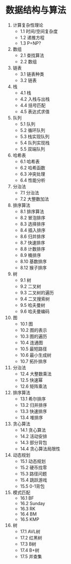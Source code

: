 # 数据结构与算法

1. 计算复杂性理论
    - 1.1 时间/空间复杂度
    - 1.2 递推方程
    - 1.3 P=NP?
2. 数组
    - 2.1 查找算法
    - 2.2 数组
3. 链表
    - 3.1 链表种类
    - 3.2 链表
4. 栈
    - 4.1 栈
    - 4.2 入栈与出栈
    - 4.4 括号匹配
    - 4.5 表达式求值
5. 队列
    - 5.1 队列
    - 5.2 循环队列
    - 5.3 栈实现队列
    - 5.4 队列实现栈
    - 5.5 双端队列
6. 哈希表
    - 6.1 哈希表
    - 6.2 哈希函数
    - 6.3 冲突处理
    - 6.4 性能分析
7. 分治法
    - 7.1 分治法
    - 7.2 大整数加法
8. 排序算法
    - 8.1 排序算法
    - 8.2 冒泡排序
    - 8.3 选择排序
    - 8.4 插入排序
    - 8.6 归并排序
    - 8.7 快速排序
    - 8.8 计数排序
    - 8.9 桶排序
    - 8.10 基数排序
    - 8.12 猴子排序
9. 树
    - 9.1 树
    - 9.2 二叉树
    - 9.3 二叉树的遍历
    - 9.4 二叉搜索树
    - 9.5 哈夫曼树
    - 9.6 哈夫曼编码
10. 图
    - 10.1 图
    - 10.2 图的表示
    - 10.3 图的遍历
    - 10.4 连通图
    - 10.5 最短路径
    - 10.6 最小生成树
    - 10.7 拓扑排序
12. 分治法
    - 12.4 大整数乘法
    - 12.5 快速幂
    - 12.6 矩阵乘法
13. 排序算法
    - 13.1 希尔排序
    - 13.2 归并排序
    - 13.3 快速排序
    - 13.4 堆排序
14. 贪心算法
    - 14.1 贪心算法
    - 14.2 活动安排
    - 14.3 部分背包
    - 14.4 贪心算法局限性
15. 动态规划
    - 15.1 动态规划
    - 15.2 硬币找零
    - 15.3 路径问题
    - 15.4 跳跃游戏
    - 15.5 0-1背包
16. 模式匹配
    - 16.1 BF
    - 16.2 Sunday
    - 16.3 RK
    - 16.4 BM
    - 16.5 KMP
17. 树
    - 17.1 AVL树
    - 17.2 红黑树
    - 17.3 B树
    - 17.4 B+树
    - 17.5 并查集